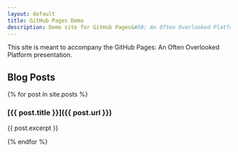 ```yaml
---
layout: default
title: GitHub Pages Demo
description: Demo site for GitHub Pages&#58; An Often Overlooked Platform presentation
---
```


This site is meant to accompany the GitHub Pages: An Often Overlooked Platform presentation.

## Blog Posts

{% for post in site.posts %}

### [{{ post.title }}]({{ post.url }})
{{ post.excerpt }}

{% endfor %}